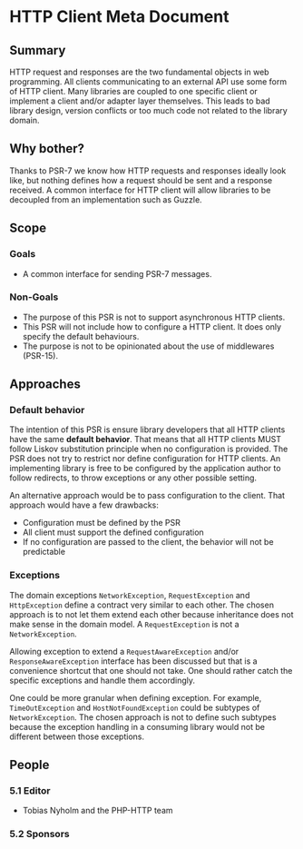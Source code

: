 HTTP Client Meta Document
=========================


## Summary

HTTP request and responses are the two fundamental objects in web programming.
All clients communicating to an external API use some form of HTTP client. Many
libraries are coupled to one specific client or implement a client and/or adapter
layer themselves. This leads to bad library design, version conflicts or too much
code not related to the library domain.


## Why bother?

Thanks to PSR-7 we know how HTTP requests and responses ideally look like, but nothing
defines how a request should be sent and a response received. A common interface for HTTP
client will allow libraries to be decoupled from an implementation such as Guzzle.


## Scope


### Goals

* A common interface for sending PSR-7 messages.


### Non-Goals

* The purpose of this PSR is not to support asynchronous HTTP clients.
* This PSR will not include how to configure a HTTP client. It does only
specify the default behaviours.
* The purpose is not to be opinionated about the use of middlewares (PSR-15).


## Approaches

### Default behavior

The intention of this PSR is ensure library developers that all HTTP clients have the same 
**default behavior**. That means that all HTTP clients MUST follow Liskov substitution principle
when no configuration is provided. The PSR does not try to restrict nor define configuration for 
HTTP clients. An implementing library is free to be configured by the application author to follow
redirects, to throw exceptions or any other possible setting.  

An alternative approach would be to pass configuration to the client. That approach would have
a few drawbacks: 

* Configuration must be defined by the PSR
* All client must support the defined configuration
* If no configuration are passed to the client, the behavior will not be predictable

### Exceptions

The domain exceptions `NetworkException`, `RequestException` and `HttpException` define
a contract very similar to each other. The chosen approach is to not let them extend each other
because inheritance does not make sense in the domain model. A `RequestException` is not a
`NetworkException`.

Allowing exception to extend a `RequestAwareException` and/or `ResponseAwareException` interface
has been discussed but that is a convenience shortcut that one should not take. One should rather
catch the specific exceptions and handle them accordingly.

One could be more granular when defining exception. For example, `TimeOutException` and `HostNotFoundException`
could be subtypes of `NetworkException`. The chosen approach is not to define such subtypes because
the exception handling in a consuming library would not be different between those exceptions. 

## People

### 5.1 Editor

* Tobias Nyholm and the PHP-HTTP team

### 5.2 Sponsors
